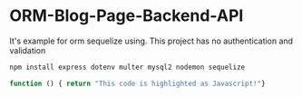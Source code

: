 # ORM-Blog-Page-Backend-API
It's example for orm sequelize using. This project has no authentication and validation
```bash
npm install express dotenv multer mysql2 nodemon sequelize
```
```js
function () { return "This code is highlighted as Javascript!"}
```
